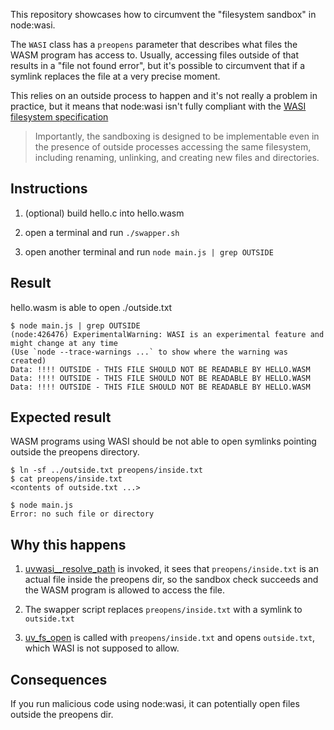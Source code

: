 This repository showcases how to circumvent the "filesystem sandbox" in node:wasi.

The `WASI` class has a `preopens` parameter that describes what files the WASM program has access to. Usually, accessing files outside of that results in a "file not found error", but it's possible to circumvent that if a symlink replaces the file at a very precise moment.

This relies on an outside process to happen and it's not really a problem in practice, but it means that node:wasi isn't fully compliant with the [WASI filesystem specification](https://github.com/WebAssembly/wasi-filesystem/blob/main/path-resolution.md)

> Importantly, the sandboxing is designed to be implementable even in the presence of outside processes accessing the same filesystem, including renaming, unlinking, and creating new files and directories.

## Instructions

1. (optional) build hello.c into hello.wasm

2. open a terminal and run `./swapper.sh`

3. open another terminal and run `node main.js | grep OUTSIDE`

## Result

hello.wasm is able to open ./outside.txt

```
$ node main.js | grep OUTSIDE
(node:426476) ExperimentalWarning: WASI is an experimental feature and might change at any time
(Use `node --trace-warnings ...` to show where the warning was created)
Data: !!!! OUTSIDE - THIS FILE SHOULD NOT BE READABLE BY HELLO.WASM
Data: !!!! OUTSIDE - THIS FILE SHOULD NOT BE READABLE BY HELLO.WASM
Data: !!!! OUTSIDE - THIS FILE SHOULD NOT BE READABLE BY HELLO.WASM
```

## Expected result

WASM programs using WASI should be not able to open symlinks pointing outside the preopens directory.

```
$ ln -sf ../outside.txt preopens/inside.txt
$ cat preopens/inside.txt
<contents of outside.txt ...>

$ node main.js
Error: no such file or directory
```

## Why this happens

1. [uvwasi__resolve_path](https://github.com/nodejs/uvwasi/blob/main/src/uvwasi.c#L2082C9-L2082C29) is invoked, it sees that `preopens/inside.txt` is an actual file inside the preopens dir, so the sandbox check succeeds and the WASM program is allowed to access the file.

2. The swapper script replaces `preopens/inside.txt` with a symlink to `outside.txt`

3. [uv_fs_open](https://github.com/nodejs/uvwasi/blob/main/src/uvwasi.c#L2093C7-L2093C17) is called with `preopens/inside.txt` and opens `outside.txt`, which WASI is not supposed to allow.

## Consequences

If you run malicious code using node:wasi, it can potentially open files outside the preopens dir.